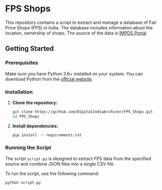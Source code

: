 # FPS Shops

This repository contains a script to extract and manage a database of Fair Price Shops (FPS) in India. The database includes information about the location, ownership of shops. The source of the data is [IMPDS Portal](https://impds.nic.in/sale/)


## Getting Started

### Prerequisites

Make sure you have Python 3.6+ installed on your system. You can download Python from the [official website](https://www.python.org/).

### Installation

1. **Clone the repository:**
    ```bash
    git clone https://github.com/DigitalIndiaArchiver/FPS_Shops.git
    cd FPS_Shops
    ```

2. **Install dependencies:**
    ```bash
    pip install -r requirements.txt
    ```

### Running the Script

The script `script.py` is designed to extract FPS data from the specified source and combine JSON files into a single CSV file.

To run the script, use the following command:

```bash
python script.py
